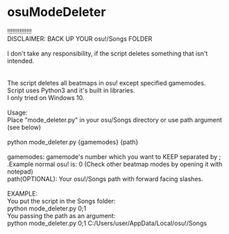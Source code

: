 # osuModeDeleter

!!!!!!!!!!!!!!\
DISCLAIMER: BACK UP YOUR osu!/Songs FOLDER\
\
I don't take any responsibility, if the script deletes something that isn't intended.\
\
\
The script deletes all beatmaps in osu! except specified gamemodes.\
Script uses Python3 and it's built in libraries.\
I only tried on Windows 10.\
\
Usage:\
Place "mode_deleter.py" in your osu/Songs directory or use path argument (see below)\
\
python mode_deleter.py {gamemodes} {path}\
\
gamemodes: gamemode's number which you want to KEEP separated by ; .Example normal osu! is: 0 (Check other beatmap modes by opening it with notepad)\
path(OPTIONAL): Your osu!/Songs path with forward facing slashes.\
\
EXAMPLE:\
You put the script in the Songs folder:\
  python mode_deleter.py 0;1\
You passing the path as an argument:\
  python mode_deleter.py 0;1 C:/Users/user/AppData/Local/osu!/Songs
